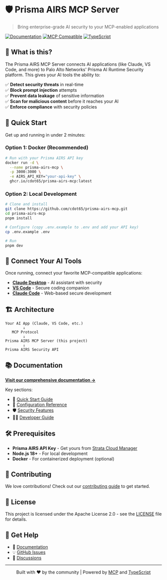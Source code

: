# 🛡️ Prisma AIRS MCP Server

> Bring enterprise-grade AI security to your MCP-enabled applications

[![Documentation](https://img.shields.io/badge/docs-cdot65.github.io-blue)](https://cdot65.github.io/prisma-airs-mcp/)
[![MCP Compatible](https://img.shields.io/badge/MCP-Compatible-green)](https://modelcontextprotocol.io)
[![TypeScript](https://img.shields.io/badge/TypeScript-Ready-blue)](https://www.typescriptlang.org/)

## 🚀 What is this?

The Prisma AIRS MCP Server connects AI applications (like Claude, VS Code, and more) to Palo Alto Networks' Prisma AI Runtime Security platform. This gives your AI tools the ability to:

✅ **Detect security threats** in real-time  
✅ **Block prompt injection** attempts  
✅ **Prevent data leakage** of sensitive information  
✅ **Scan for malicious content** before it reaches your AI  
✅ **Enforce compliance** with security policies

## 🎯 Quick Start

Get up and running in under 2 minutes:

### Option 1: Docker (Recommended)
```bash
# Run with your Prisma AIRS API key
docker run -d \
  --name prisma-airs-mcp \
  -p 3000:3000 \
  -e AIRS_API_KEY="your-api-key" \
  ghcr.io/cdot65/prisma-airs-mcp:latest
```

### Option 2: Local Development
```bash
# Clone and install
git clone https://github.com/cdot65/prisma-airs-mcp.git
cd prisma-airs-mcp
pnpm install

# Configure (copy .env.example to .env and add your API key)
cp .env.example .env

# Run
pnpm dev
```

## 🔌 Connect Your AI Tools

Once running, connect your favorite MCP-compatible applications:

- **[Claude Desktop](https://cdot65.github.io/prisma-airs-mcp/deployment/mcp/claude-desktop/)** - AI assistant with security
- **[VS Code](https://cdot65.github.io/prisma-airs-mcp/deployment/mcp/vscode/)** - Secure coding companion  
- **[Claude Code](https://cdot65.github.io/prisma-airs-mcp/deployment/mcp/claude-code/)** - Web-based secure development

## 🏗️ Architecture

```
Your AI App (Claude, VS Code, etc.)
        ↓
   MCP Protocol
        ↓
Prisma AIRS MCP Server (this project)
        ↓
Prisma AIRS Security API
```

## 📚 Documentation

**[Visit our comprehensive documentation →](https://cdot65.github.io/prisma-airs-mcp/)**

Key sections:
- 🚀 [Quick Start Guide](https://cdot65.github.io/prisma-airs-mcp/deployment/quickstart/)
- 🔧 [Configuration Reference](https://cdot65.github.io/prisma-airs-mcp/deployment/configuration/)
- 🛡️ [Security Features](https://cdot65.github.io/prisma-airs-mcp/prisma-airs/)
- 👩‍💻 [Developer Guide](https://cdot65.github.io/prisma-airs-mcp/developers/)

## 🛠️ Prerequisites

- **Prisma AIRS API Key** - Get yours from [Strata Cloud Manager](https://stratacloudmanager.paloaltonetworks.com)
- **Node.js 18+** - For local development
- **Docker** - For containerized deployment (optional)

## 🤝 Contributing

We love contributions! Check out our [contributing guide](CONTRIBUTING.md) to get started.

## 📝 License

This project is licensed under the Apache License 2.0 - see the [LICENSE](LICENSE) file for details.

## 💬 Get Help

- 📖 [Documentation](https://cdot65.github.io/prisma-airs-mcp/)
- 💡 [GitHub Issues](https://github.com/cdot65/prisma-airs-mcp/issues)
- 💬 [Discussions](https://github.com/cdot65/prisma-airs-mcp/discussions)

---

<p align="center">
  Built with ❤️ by the community | Powered by <a href="https://modelcontextprotocol.io">MCP</a> and <a href="https://www.typescriptlang.org/">TypeScript</a>
</p>
